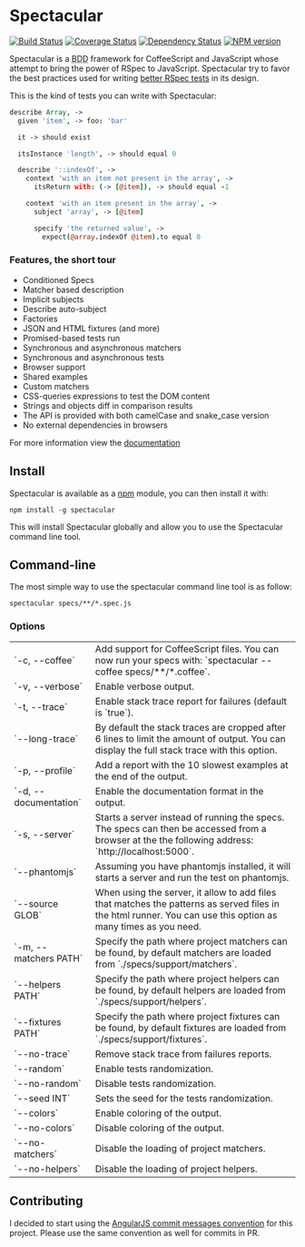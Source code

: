 # Spectacular


[![Build Status](https://travis-ci.org/abe33/spectacular.png)](https://travis-ci.org/abe33/spectacular)
[![Coverage Status](https://coveralls.io/repos/abe33/spectacular/badge.png?branch=master)](https://coveralls.io/r/abe33/spectacular?branch=master)
[![Dependency Status](https://gemnasium.com/abe33/spectacular.png)](https://gemnasium.com/abe33/spectacular)
[![NPM version](https://badge.fury.io/js/spectacular.png)](http://badge.fury.io/js/spectacular)

Spectacular is a <abbr title='Behavior-Driven Development'>BDD</abbr> framework for CoffeeScript and JavaScript whose attempt to bring the power of RSpec to JavaScript. Spectacular try to favor the best practices used for writing [better RSpec tests](http://betterspecs.org/) in its design.

This is the kind of tests you can write with Spectacular:

```coffeescript
describe Array, ->
  given 'item', -> foo: 'bar'

  it -> should exist

  itsInstance 'length', -> should equal 0

  describe '::indexOf', ->
    context 'with an item not present in the array', ->
      itsReturn with: (-> [@item]), -> should equal -1

    context 'with an item present in the array', ->
      subject 'array', -> [@item]

      specify 'the returned value', ->
        expect(@array.indexOf @item).to equal 0
```

### Features, the short tour

  * Conditioned Specs
  * Matcher based description
  * Implicit subjects
  * Describe auto-subject
  * Factories
  * JSON and HTML fixtures (and more)
  * Promised-based tests run
  * Synchronous and asynchronous matchers
  * Synchronous and asynchronous tests
  * Browser support
  * Shared examples
  * Custom matchers
  * CSS-queries expressions to test the DOM content
  * Strings and objects diff in comparison results
  * The API is provided with both camelCase and snake_case version
  * No external dependencies in browsers

For more information view the [documentation](http://abe33.github.com/spectacular/)

## Install

Spectacular is available as a [npm](http://npmjs.org) module, you can then install it with:

```shell
npm install -g spectacular
```

This will install Spectacular globally and allow you to use the Spectacular command line tool.

## Command-line

The most simple way to use the spectacular command line tool is as follow:

```shell
spectacular specs/**/*.spec.js
```

### Options

<table cellspacing="0">
  <tr>
    <td>`-c, --coffee`</td>
    <td>Add support for CoffeeScript files. You can now run your specs with: `spectacular --coffee specs/**/*.coffee`.</td>
  </tr>
  <tr>
    <td>`-v, --verbose`</td>
    <td>Enable verbose output.</td>
  </tr>
  <tr>
    <td>`-t, --trace`</td>
    <td>Enable stack trace report for failures (default is `true`).</td>
  </tr>
  <tr>
    <td>`--long-trace`</td>
    <td>By default the stack traces are cropped after 6 lines to limit the amount of output. You can display the full stack trace with this option.</td>
  </tr>
  <tr>
    <td>`-p, --profile`</td>
    <td>Add a report with the 10 slowest examples at the end of the output.</td>
  </tr>
  <tr>
    <td>`-d, --documentation`</td>
    <td>Enable the documentation format in the output.</td>
  </tr>
  <tr>
    <td>`-s, --server`</td>
    <td>Starts a server instead of running the specs. The specs can then be accessed from a browser at the the following address: `http://localhost:5000`.</td>
  </tr>
  <tr>
    <td>`--phantomjs`</td>
    <td>Assuming you have phantomjs installed, it will starts a server and run the test on phantomjs.</td>
  </tr>
  <tr>
    <td>`--source GLOB`</td>
    <td>When using the server, it allow to add files that matches the patterns as served files in the html runner. You can use this option as many times as you need.</td>
  </tr>
  <tr>
    <td>`-m, --matchers PATH`</td>
    <td>Specify the path where project matchers can be found, by default matchers are loaded from `./specs/support/matchers`.</td>
  </tr>
  <tr>
    <td>`--helpers PATH`</td>
    <td>Specify the path where project helpers can be found, by default helpers are loaded from `./specs/support/helpers`.</td>
  </tr>
  <tr>
    <td>`--fixtures PATH`</td>
    <td>Specify the path where project fixtures can be found, by default fixtures are loaded from `./specs/support/fixtures`.</td>
  </tr>
  <tr>
    <td>`--no-trace`</td>
    <td>Remove stack trace from failures reports.</td>
  </tr>
  <tr>
    <td>`--random`</td>
    <td>Enable tests randomization.</td>
  </tr>
  <tr>
    <td>`--no-random`</td>
    <td>Disable tests randomization.</td>
  </tr>
  <tr>
    <td>`--seed INT`</td>
    <td>Sets the seed for the tests randomization.</td>
  </tr>
  <tr>
    <td>`--colors`</td>
    <td>Enable coloring of the output.</td>
  </tr>
  <tr>
    <td>`--no-colors`</td>
    <td>Disable coloring of the output.</td>
  </tr>
  <tr>
    <td>`--no-matchers`</td>
    <td>Disable the loading of project matchers.</td>
  </tr>
  <tr>
    <td>`--no-helpers`</td>
    <td>Disable the loading of project helpers.</td>
  </tr>
</table>

## Contributing

I decided to start using the [AngularJS commit messages convention](https://docs.google.com/document/d/1QrDFcIiPjSLDn3EL15IJygNPiHORgU1_OOAqWjiDU5Y/edit) for this project. Please use the same convention as well for commits in PR.

